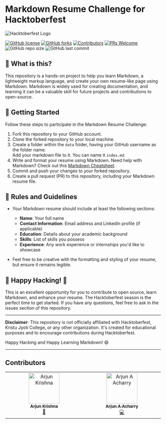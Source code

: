# Markdown Resume Challenge for Hacktoberfest

![Hacktoberfest Logo](https://hacktoberfest.com/_next/static/media/logo-hacktoberfest--horizontal.ebc5fdc8.svg)

[![GitHub license](https://img.shields.io/github/license/inovus-labs/markdown-resume)](https://github.com/inovus-labs/markdown-resume/blob/main/LICENSE)
[![GitHub forks](https://img.shields.io/github/forks/inovus-labs/markdown-resume)](https://github.com/inovus-labs/markdown-resume/network)
[![Contributors](https://img.shields.io/github/contributors/inovus-labs/markdown-resume)](https://github.com/inovus-labs/markdown-resume/graphs/contributors)
[![PRs Welcome](https://img.shields.io/badge/PRs-welcome-brightgreen.svg)](https://github.com/inovus-labs/markdown-resume/pulls)
![GitHub repo size](https://img.shields.io/github/repo-size/inovus-labs/markdown-resume)
![GitHub last commit](https://img.shields.io/github/last-commit/inovus-labs/markdown-resume)

## 🌟 What is this?

This repository is a hands-on project to help you learn Markdown, a lightweight markup language, and create your own resume-like page using Markdown. Markdown is widely used for creating documentation, and learning it can be a valuable skill for future projects and contributions to open-source.

## 🌟 Getting Started

Follow these steps to participate in the Markdown Resume Challenge:

1. Fork this repository to your GitHub account.
2. Clone the forked repository to your local machine.
3. Create a folder within the `data` folder, having your GitHub username as the folder name.<br>Add your markdown file to it. You can name it `index.md`.
5. Write and format your resume using Markdown. Need help with Markdown? Check out this [Markdown Cheatsheet](https://www.markdownguide.org/cheat-sheet/).
6. Commit and push your changes to your forked repository.
7. Create a pull request (PR) to this repository, including your Markdown resume file.

## 🌟 Rules and Guidelines

- Your Markdown resume should include at least the following sections:
  - **Name**: Your full name
  - **Contact Information**: Email address and LinkedIn profile (if applicable)
  - **Education**: Details about your academic background
  - **Skills**: List of skills you possess
  - **Experience**: Any work experience or internships you'd like to showcase

- Feel free to be creative with the formatting and styling of your resume, but ensure it remains legible.

## 🌟 Happy Hacking! 🎉

This is an excellent opportunity for you to contribute to open source, learn Markdown, and enhance your resume. The Hacktoberfest season is the perfect time to get started. If you have any questions, feel free to ask in the issues section of this repository.

---

**Disclaimer**: This repository is not officially affiliated with Hacktoberfest, Kristu Jyoti College, or any other organization. It's created for educational purposes and to encourage contributions during Hacktoberfest.

Happy Hacking and Happy Learning Markdown! 😄

---

## Contributors

<!-- ALL-CONTRIBUTORS-LIST:START - Do not remove or modify this section -->
<!-- prettier-ignore-start -->
<!-- markdownlint-disable -->
<table>
  <tbody>
    <tr>
      <td align="center" valign="top" width="14.28%"><a href="http://arjunkrishna.in"><img src="https://avatars.githubusercontent.com/u/44474792?v=4?s=100" width="100px;" alt="Arjun Krishna"/><br /><sub><b>Arjun Krishna</b></sub></a><br /><a href="#doc-decoded-cipher" title="Documentation">📖</a></td>
      <td align="center" valign="top" width="14.28%"><a href="https://github.com/arjunaacharry"><img src="https://avatars.githubusercontent.com/u/115148574?v=4?s=100" width="100px;" alt="Arjun A Acharry"/><br /><sub><b>Arjun A Acharry</b></sub></a><br /><a href="#code-arjunaacharry" title="Code">💻</a></td>
    </tr>
  </tbody>
</table>

<!-- markdownlint-restore -->
<!-- prettier-ignore-end -->

<!-- ALL-CONTRIBUTORS-LIST:END -->
